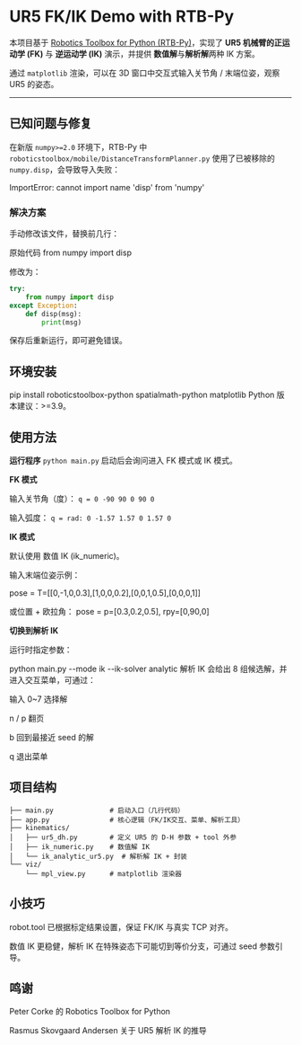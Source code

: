 # **UR5 FK/IK Demo with RTB-Py**

本项目基于 [Robotics Toolbox for Python (RTB-Py)](https://github.com/petercorke/robotics-toolbox-python)，实现了 **UR5 机械臂的正运动学 (FK)** 与 **逆运动学 (IK)** 演示，并提供 **数值解**与**解析解**两种 IK 方案。

通过 `matplotlib` 渲染，可以在 3D 窗口中交互式输入关节角 / 末端位姿，观察 UR5 的姿态。

---

## **已知问题与修复**

在新版 `numpy>=2.0` 环境下，RTB-Py 中 `roboticstoolbox/mobile/DistanceTransformPlanner.py` 使用了已被移除的 `numpy.disp`，会导致导入失败：

ImportError: cannot import name 'disp' from 'numpy'

### 解决方案  

手动修改该文件，替换前几行：

原始代码
from numpy import disp

修改为：

```python
try:
    from numpy import disp
except Exception:
    def disp(msg):
        print(msg)
```

保存后重新运行，即可避免错误。

## **环境安装**

pip install roboticstoolbox-python spatialmath-python matplotlib
Python 版本建议：>=3.9。

## **使用方法**

**运行程序**
`python main.py`
启动后会询问进入 FK 模式或 IK 模式。

**FK 模式**

输入关节角（度）：
`q = 0 -90 90 0 90 0`

输入弧度：
`q = rad: 0 -1.57 1.57 0 1.57 0`

**IK 模式**

默认使用 数值 IK (ik_numeric)。

输入末端位姿示例：

pose = T=[[0,-1,0,0.3],[1,0,0,0.2],[0,0,1,0.5],[0,0,0,1]]

或位置 + 欧拉角：
pose = p=[0.3,0.2,0.5], rpy=[0,90,0]

**切换到解析 IK**

运行时指定参数：

python main.py --mode ik --ik-solver analytic
解析 IK 会给出 8 组候选解，并进入交互菜单，可通过：

输入 0~7 选择解

n / p 翻页

b 回到最接近 seed 的解

q 退出菜单

## **项目结构**

```
├── main.py              # 启动入口（几行代码）
├── app.py               # 核心逻辑（FK/IK交互、菜单、解析工具）
├── kinematics/
│   ├── ur5_dh.py        # 定义 UR5 的 D-H 参数 + tool 外参
│   ├── ik_numeric.py    # 数值解 IK
│   └── ik_analytic_ur5.py  # 解析解 IK + 封装
└── viz/
    └── mpl_view.py      # matplotlib 渲染器
```



## **小技巧**

robot.tool 已根据标定结果设置，保证 FK/IK 与真实 TCP 对齐。

数值 IK 更稳健，解析 IK 在特殊姿态下可能切到等价分支，可通过 seed 参数引导。

## **鸣谢**

Peter Corke 的 Robotics Toolbox for Python

Rasmus Skovgaard Andersen 关于 UR5 解析 IK 的推导

